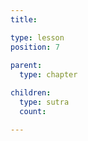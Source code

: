 ```yaml
---
title:

type: lesson
position: 7
  
parent:
  type: chapter

children:
  type: sutra
  count:

---
```


